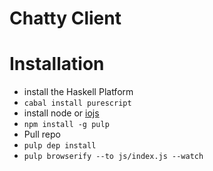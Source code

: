# Chatty Client

# Installation

- install the Haskell Platform
- `cabal install purescript`
- install node or [iojs](https://iojs.org/en/index.html)
- `npm install -g pulp`
- Pull repo
- `pulp dep install`
- `pulp browserify --to js/index.js --watch`
